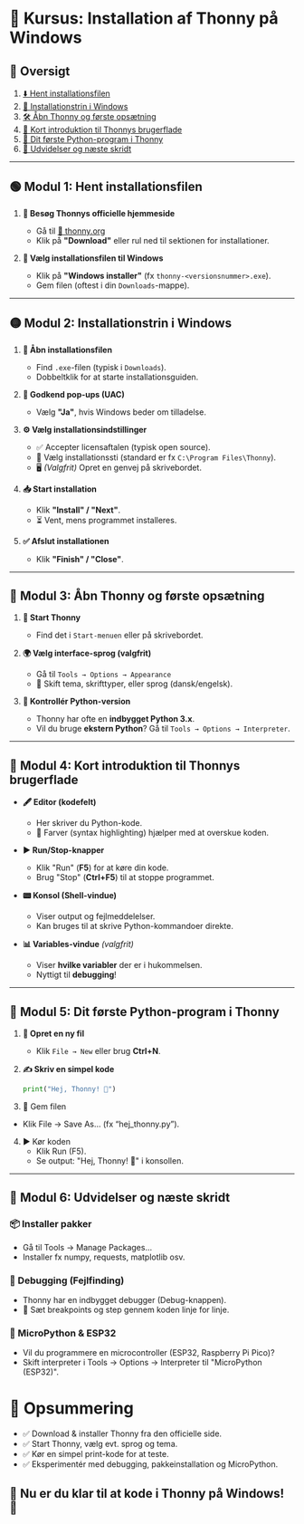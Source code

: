 # 🚀 Kursus: Installation af Thonny på Windows

## 📌 Oversigt

1. [⬇️ Hent installationsfilen](#modul-1-hent-installationsfilen)  
2. [💾 Installationstrin i Windows](#modul-2-installationstrin-i-windows)  
3. [🛠️ Åbn Thonny og første opsætning](#modul-3-åbn-thonny-og-første-opsætning)  
4. [📜 Kort introduktion til Thonnys brugerflade](#modul-4-kort-introduktion-til-thonny)  
5. [📝 Dit første Python-program i Thonny](#modul-5-dit-første-python-program-i-thonny)  
6. [📡 Udvidelser og næste skridt](#modul-6-udvidelser-og-næste-skridt)  

---

## 🟢 Modul 1: Hent installationsfilen

1. **🔗 Besøg Thonnys officielle hjemmeside**  
   - Gå til [🔗 thonny.org](https://thonny.org/)  
   - Klik på **"Download"** eller rul ned til sektionen for installationer.

2. **💾 Vælg installationsfilen til Windows**  
   - Klik på **"Windows installer"** (fx `thonny-<versionsnummer>.exe`).  
   - Gem filen (oftest i din `Downloads`-mappe).

---

## 🟡 Modul 2: Installationstrin i Windows

1. **📂 Åbn installationsfilen**  
   - Find `.exe`-filen (typisk i `Downloads`).  
   - Dobbeltklik for at starte installationsguiden.

2. **🔐 Godkend pop-ups (UAC)**  
   - Vælg **"Ja"**, hvis Windows beder om tilladelse.

3. **⚙️ Vælg installationsindstillinger**  
   - ✅ Accepter licensaftalen (typisk open source).  
   - 📁 Vælg installationssti (standard er fx `C:\Program Files\Thonny`).  
   - 🖥️ *(Valgfrit)* Opret en genvej på skrivebordet.

4. **📥 Start installation**  
   - Klik **"Install" / "Next"**.  
   - ⏳ Vent, mens programmet installeres.

5. **✅ Afslut installationen**  
   - Klik **"Finish" / "Close"**.

---

## 🔵 Modul 3: Åbn Thonny og første opsætning

1. **🚀 Start Thonny**  
   - Find det i `Start-menuen` eller på skrivebordet.

2. **🌍 Vælg interface-sprog (valgfrit)**  
   - Gå til `Tools → Options → Appearance`  
   - 🎨 Skift tema, skrifttyper, eller sprog (dansk/engelsk).

3. **🐍 Kontrollér Python-version**  
   - Thonny har ofte en **indbygget Python 3.x**.  
   - Vil du bruge **ekstern Python**? Gå til `Tools → Options → Interpreter`.

---

## 📜 Modul 4: Kort introduktion til Thonnys brugerflade

- **🖋️ Editor (kodefelt)**  
  - Her skriver du Python-kode.  
  - 🎨 Farver (syntax highlighting) hjælper med at overskue koden.

- **▶️ Run/Stop-knapper**  
  - Klik "Run" (**F5**) for at køre din kode.  
  - Brug "Stop" (**Ctrl+F5**) til at stoppe programmet.

- **📟 Konsol (Shell-vindue)**  
  - Viser output og fejlmeddelelser.  
  - Kan bruges til at skrive Python-kommandoer direkte.

- **📊 Variables-vindue** *(valgfrit)*  
  - Viser **hvilke variabler** der er i hukommelsen.  
  - Nyttigt til **debugging**!

---

## 📝 Modul 5: Dit første Python-program i Thonny

1. **📄 Opret en ny fil**  
   - Klik `File → New` eller brug **Ctrl+N**.

2. **✍️ Skriv en simpel kode**  
   ```python
   print("Hej, Thonny! 👋")
   ```
3. 💾 Gem filen
  - Klik File → Save As… (fx “hej_thonny.py”).

4. ▶️ Kør koden
    - Klik Run (F5).
    - Se output: "Hej, Thonny! 👋" i konsollen.

---

## 📡 Modul 6: Udvidelser og næste skridt
### 📦 Installer pakker
- Gå til Tools → Manage Packages…
- Installer fx numpy, requests, matplotlib osv.

### 🐞 Debugging (Fejlfinding)
- Thonny har en indbygget debugger (Debug-knappen).
- 🔎 Sæt breakpoints og step gennem koden linje for linje.

### 🔗 MicroPython & ESP32
- Vil du programmere en microcontroller (ESP32, Raspberry Pi Pico)?
- Skift interpreter i Tools → Options → Interpreter til "MicroPython (ESP32)".

# 🎯 Opsummering
- ✅ Download & installer Thonny fra den officielle side.
- ✅ Start Thonny, vælg evt. sprog og tema.
- ✅ Kør en simpel print-kode for at teste.
- ✅ Eksperimentér med debugging, pakkeinstallation og MicroPython.

## 🚀 Nu er du klar til at kode i Thonny på Windows! 🎉
